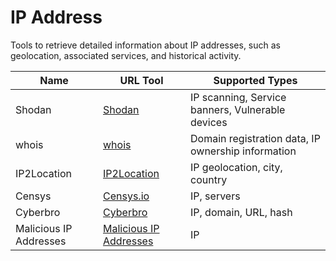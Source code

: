 # IP Address

Tools to retrieve detailed information about IP addresses, such as geolocation, associated services, and historical activity.

| Name                 | URL Tool                                            | Supported Types                              |
|----------------------|-----------------------------------------------------|----------------------------------------------|
| Shodan            | [Shodan]( https://www.shodan.io/)             | IP scanning, Service banners, Vulnerable devices            |
| whois   | [whois](https://linux.die.net/man/1/whois) | Domain registration data, IP ownership information                     |
| IP2Location   | [IP2Location](https://www.ip2location.com) | IP geolocation, city, country                    |
| Censys   | [Censys.io](https://censys.io) | IP, servers                  |
| Cyberbro   | [Cyberbro](https://github.com/stanfrbd/cyberbro) | IP, domain, URL, hash        |
| Malicious IP Addresses   | [Malicious IP Addresses](https://lnkd.in/eeKQPCwf) | IP         |
